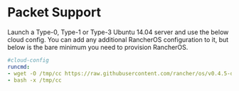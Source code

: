 # Packet Support

Launch a Type-0, Type-1 or Type-3 Ubuntu 14.04 server and use the below cloud config.  You can add any additional RancherOS configuration to it, but below is the bare minimum you need to provision RancherOS.

```yaml
#cloud-config
runcmd:
- wget -O /tmp/cc https://raw.githubusercontent.com/rancher/os/v0.4.5-dev-1/scripts/hosting/packet/packet.sh
- bash -x /tmp/cc
```
